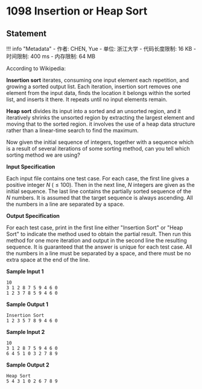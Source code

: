 
# 1098 Insertion or Heap Sort

## Statement

!!! info "Metadata"
    - 作者: CHEN, Yue
    - 单位: 浙江大学
    - 代码长度限制: 16 KB
    - 时间限制: 400 ms
    - 内存限制: 64 MB

According to Wikipedia:

**Insertion sort** iterates, consuming one input element each repetition, and growing a sorted output list. Each iteration, insertion sort removes one element from the input data, finds the location it belongs within the sorted list, and inserts it there. It repeats until no input elements remain.

**Heap sort** divides its input into a sorted and an unsorted region, and it iteratively shrinks the unsorted region by extracting the largest element and moving that to the sorted region. it involves the use of a heap data structure rather than a linear-time search to find the maximum.

Now given the initial sequence of integers, together with a sequence which is a result of several iterations of some sorting method, can you tell which sorting method we are using?

**Input Specification**

Each input file contains one test case.  For each case, the first line gives a positive integer $N$ ($\le 100$).  Then in the next line, $N$ integers are given as the initial sequence.  The last line contains the partially sorted sequence of the $N$ numbers.  It is assumed that the target sequence is always ascending.  All the numbers in a line are separated by a space.

**Output Specification**

For each test case, print in the first line either "Insertion Sort" or "Heap Sort" to indicate the method used to obtain the partial result.  Then run this method for one more iteration and output in the second line the resulting sequence.  It is guaranteed that the answer is unique for each test case.  All the numbers in a line must be separated by a space, and there must be no extra space at the end of the line.

**Sample Input 1**
```plaintext
10
3 1 2 8 7 5 9 4 6 0
1 2 3 7 8 5 9 4 6 0
```

**Sample Output 1**
```plaintext
Insertion Sort
1 2 3 5 7 8 9 4 6 0
```

**Sample Input 2**
```
10
3 1 2 8 7 5 9 4 6 0
6 4 5 1 0 3 2 7 8 9
```

**Sample Output 2**
```
Heap Sort
5 4 3 1 0 2 6 7 8 9
```
